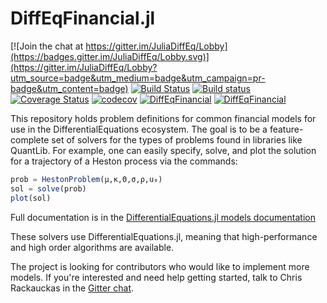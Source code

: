 # DiffEqFinancial.jl

[![Join the chat at https://gitter.im/JuliaDiffEq/Lobby](https://badges.gitter.im/JuliaDiffEq/Lobby.svg)](https://gitter.im/JuliaDiffEq/Lobby?utm_source=badge&utm_medium=badge&utm_campaign=pr-badge&utm_content=badge)
[![Build Status](https://travis-ci.org/JuliaDiffEq/DiffEqFinancial.jl.svg?branch=master)](https://travis-ci.org/JuliaDiffEq/DiffEqFinancial.jl)
[![Build status](https://ci.appveyor.com/api/projects/status/a5ynd3ypb3tejqa2?svg=true)](https://ci.appveyor.com/project/ChrisRackauckas/diffeqfinancial-jl)
[![Coverage Status](https://coveralls.io/repos/github/JuliaDiffEq/FinancialModels.jl/badge.svg)](https://coveralls.io/github/JuliaDiffEq/DiffEqFinancial.jl)
[![codecov](https://codecov.io/gh/JuliaDiffEq/FinancialModels.jl/branch/master/graph/badge.svg)](https://codecov.io/gh/JuliaDiffEq/DiffEqFinancial.jl)
[![DiffEqFinancial](http://pkg.julialang.org/badges/DiffEqFinancial_0.5.svg)](http://pkg.julialang.org/?pkg=DiffEqFinancial)
[![DiffEqFinancial](http://pkg.julialang.org/badges/DiffEqFinancial_0.6.svg)](http://pkg.julialang.org/?pkg=DiffEqFinancial)

This repository holds problem definitions for common financial models for use in
the DifferentialEquations ecosystem. The goal is to be a feature-complete set of
solvers for the types of problems found in libraries like QuantLib. For example,
one can easily specify, solve, and plot the solution for a trajectory of a Heston
process via the commands:

```julia
prob = HestonProblem(μ,κ,Θ,σ,ρ,u₀)
sol = solve(prob)
plot(sol)
```

Full documentation is in the
[DifferentialEquations.jl models documentation](http://docs.juliadiffeq.org/latest/models/financial.html)

These solvers use DifferentialEquations.jl, meaning that high-performance and
high order algorithms are available.

The project is looking for contributors who would like to implement more models.
If you're interested and need help getting started, talk to Chris Rackauckas in
the [Gitter chat](https://gitter.im/JuliaDiffEq/Lobby).
